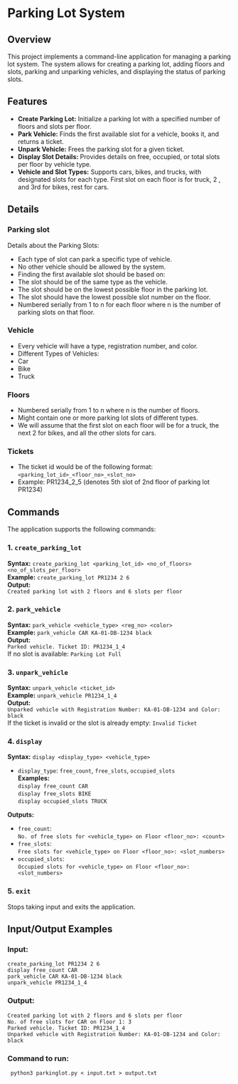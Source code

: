 # Parking Lot System

## Overview
This project implements a command-line application for managing a parking lot system. The system allows for creating a parking lot, adding floors and slots, parking and unparking vehicles, and displaying the status of parking slots.

## Features
- **Create Parking Lot:** Initialize a parking lot with a specified number of floors and slots per floor.
- **Park Vehicle:** Finds the first available slot for a vehicle, books it, and returns a ticket.
- **Unpark Vehicle:** Frees the parking slot for a given ticket.
- **Display Slot Details:** Provides details on free, occupied, or total slots per floor by vehicle type.
- **Vehicle and Slot Types:** Supports cars, bikes, and trucks, with designated slots for each type. First slot on each floor is for truck, 2 , and 3rd for bikes, rest for cars.

## Details
### Parking slot
Details about the Parking Slots:
- Each type of slot can park a specific type of vehicle.
- No other vehicle should be allowed by the system.
- Finding the first available slot should be based on:
- The slot should be of the same type as the vehicle.
- The slot should be on the lowest possible floor in the parking lot.
- The slot should have the lowest possible slot number on the floor.
- Numbered serially from 1 to n for each floor where n is the number of parking slots on that floor.

### Vehicle
- Every vehicle will have a type, registration number, and color.
- Different Types of Vehicles:
 - Car
 - Bike
 - Truck

### Floors
- Numbered serially from 1 to n where n is the number of floors.
- Might contain one or more parking lot slots of different types.
- We will assume that the first slot on each floor will be for a truck, the next 2 for bikes, and all the other slots for cars.

### Tickets
- The ticket id would be of the following format:
`<parking_lot_id>_<floor_no>_<slot_no>`
- Example: PR1234_2_5 (denotes 5th slot of 2nd floor of parking lot PR1234)


## Commands
The application supports the following commands:

### 1. `create_parking_lot`
**Syntax:** `create_parking_lot <parking_lot_id> <no_of_floors> <no_of_slots_per_floor>`  
**Example:** `create_parking_lot PR1234 2 6`  
**Output:**  
`Created parking lot with 2 floors and 6 slots per floor`

### 2. `park_vehicle`
**Syntax:** `park_vehicle <vehicle_type> <reg_no> <color>`  
**Example:** `park_vehicle CAR KA-01-DB-1234 black`  
**Output:**  
`Parked vehicle. Ticket ID: PR1234_1_4`  
If no slot is available: `Parking Lot Full`

### 3. `unpark_vehicle`
**Syntax:** `unpark_vehicle <ticket_id>`  
**Example:** `unpark_vehicle PR1234_1_4`  
**Output:**  
`Unparked vehicle with Registration Number: KA-01-DB-1234 and Color: black`  
If the ticket is invalid or the slot is already empty: `Invalid Ticket`

### 4. `display`
**Syntax:** `display <display_type> <vehicle_type>`  
- `display_type`: `free_count`, `free_slots`, `occupied_slots`  
**Examples:**  
`display free_count CAR`  
`display free_slots BIKE`  
`display occupied_slots TRUCK`

**Outputs:**  
- `free_count`:  
`No. of free slots for <vehicle_type> on Floor <floor_no>: <count>`  
- `free_slots`:  
`Free slots for <vehicle_type> on Floor <floor_no>: <slot_numbers>`  
- `occupied_slots`:  
`Occupied slots for <vehicle_type> on Floor <floor_no>: <slot_numbers>`

### 5. `exit`
Stops taking input and exits the application.

## Input/Output Examples
### Input:
```plaintext
create_parking_lot PR1234 2 6
display free_count CAR
park_vehicle CAR KA-01-DB-1234 black
unpark_vehicle PR1234_1_4
```

### Output:
```plaintext
Created parking lot with 2 floors and 6 slots per floor
No. of free slots for CAR on Floor 1: 3
Parked vehicle. Ticket ID: PR1234_1_4
Unparked vehicle with Registration Number: KA-01-DB-1234 and Color: black

```

### Command to run:
` python3 parkinglot.py < input.txt > output.txt`